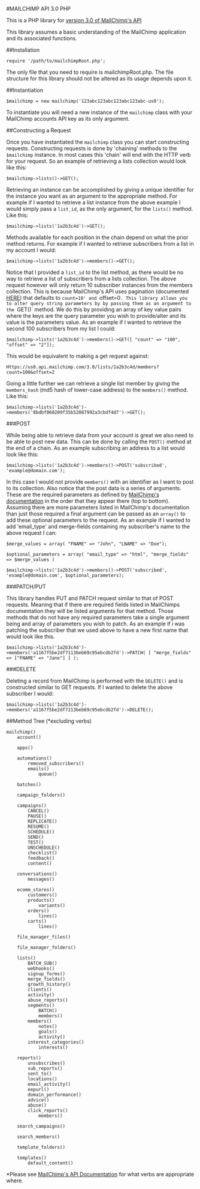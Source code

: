 #MAILCHIMP API 3.0 PHP

This is a PHP library for [version 3.0 of MailChimp's API](https://developer.mailchimp.com)

This library assumes a basic understanding of the MailChimp application and its associated functions. 

##Installation

	require '/path/to/mailchimpRoot.php';

The only file that you need to require is mailchimpRoot.php. The file structure for this library should not be altered as its usage depends upon it.

##Instantiation

	$mailchimp = new mailchimp('123abc123abc123abc123abc-us0');

To instantiate you will need a new instance of the `mailchimp` class with your MailChimp accounts API key as its only argument.

##Constructing a Request

Once you have instantiated the `mailchimp` class you can start constructing requests. Constructing requests is done by 'chaining' methods to the `$mailchimp` instance. In most cases this 'chain' will end with the HTTP verb for your request. So an example of retrieving a lists collection would look like this:

	$mailchimp->lists()->GET();

Retrieving an instance can be accomplished by giving a unique identifier for the instance you want as an argument to the appropriate method. For example if I wanted to retrieve a list instance from the above example I would simply pass a `list_id`, as the only argument, for the `lists()` method. Like this:

	$mailchimp->lists('1a2b3c4d')->GET();

Methods available for each position in the chain depend on what the prior method returns. For example if I wanted to retrieve subscribers from a list in my account I would:

	$mailchimp->lists('1a2b3c4d')->members()->GET();

Notice that I provided a `list_id` to the list method, as there would be no way to retrieve a list of subscribers from a lists collection. The above request however will only return 10 subscriber instances from the members collection. This is because MailChimp's API uses pagination (documented [HERE](http://developer.mailchimp.com/documentation/mailchimp/guides/get-started-with-mailchimp-api-3/#parameters)) that defaults to `count=10' and `offset=0`. This library allows you to alter query string parameters by by passing them as an argument to the `GET()` method. We do this by providing an array of key value pairs where the keys are the query parameter you wish to provide/alter and its value is the parameters value. As an example if I wanted to retrieve the second 100 subscribers from my list I could:

	$mailchimp->lists('1a2b3c4d')->members()->GET([ "count" => "100", "offset" => "2"]);

This would be equivalent to making a get request against:

	Https://us0.api.mailchimp.com/3.0/lists/1a2b3c4d/members?count=100&offset=2

Going a little further we can retrieve a single list member by giving the `members_hash` (md5 hash of lower-case address) to the `members()` method. Like this:

	$mailchimp->lists('1a2b3c4d')->members('8bdbf060209f35b52087992a3cbdf4d7')->GET();

###POST

While being able to retrieve data from your account is great we also need to be able to post new data. This can be done by calling the `POST()` method at the end of a chain. As an example subscribing an address to a list would look like this:

	$mailchimp->lists('1a2b3c4d')->members()->POST('subscribed', 'example@domain.com');

In this case I would not provide `members()` with an identifier as I want to post to its collection. Also notice that the post data is a series of arguments. These are the required parameters as defined by [MailChimp's documentation](http://developer.mailchimp.com/documentation/mailchimp/reference/lists/members/#create-post_lists_list_id_members) in the order that they appear there (top to bottom). Assuming there are more parameters listed in MailChimp's documentation than just those required a final argument can be passed as an `array()` to add these optional parameters to the request. As an example if I wanted to add 'email_type' and merge-fields containing my subscriber's name to the above request I can:

	$merge_values = array( "FNAME" => "John", "LNAME" => "Doe");

	$optional_parameters = array( "email_type" => "html", "merge_fields" => $merge_values )

	$mailchimp->lists('1a2b3c4d')->members()->POST('subscribed', 'example@domain.com', $optional_parameters);

###PATCH/PUT

This library handles PUT and PATCH request similar to that of POST requests. Meaning that if there are required fields listed in MailChimps documentation they will be listed arguments for that method. Those methods that do not have any required parameters take a single argument being and array of parameters you wish to patch. As an example if i was patching the subscriber that we used above to have a new first name that would look like this.

	$mailchimp->lists('1a2b3c4d')->members('a1167f5be2df7113beb69c95ebcdb2fd')->PATCH( [ "merge_fields" => ["FNAME" => "Jane"] ] );

###DELETE

Deleting a record from MailChimp is performed with the `DELETE()` and is constructed similar to GET requests. If I wanted to delete the above subscriber I would:

	$mailchimp->lists('1a2b3c4d')->members('a1167f5be2df7113beb69c95ebcdb2fd')->DELETE();

##Method Tree (\*excluding verbs)

	mailchimp()
		account()

		apps()

		automations()
	  		removed_subscribers()
	    	emails()
	    		queue()

	    batches()

	    campaign_folders()

	    campaigns()
	    	CANCEL()
	    	PAUSE()
	    	REPLICATE()
	    	RESUME()
	    	SCHEDULE()
	    	SEND()
	    	TEST()
	    	UNSCHEDULE()
	    	checklist()
	    	feedback()
	    	content()

	    conversations()
	    	messages()

	    ecomm_stores()
	    	customers()
	    	products()
	    		variants()
	    	orders()
	    		lines()
	    	carts()
	    		lines()

	    file_manager_files()

	    file_manager_folders()

	    lists()
	    	BATCH_SUB()
	    	webhooks()
	    	signup_forms()
	    	merge_fields()
	    	growth_history()
	    	clients()
	    	activity()
	    	abuse_reports()
	    	segments()
	    		BATCH()
	    		members()
	    	members()
	    		notes()
	    		goals()
	    		activity()
	       	interest_categories()
	       		interests()

	    reports()
	    	unsubscribes()
	    	sub_reports()
	    	sent_to()
	    	locations()
	    	email_activity()
	    	eepurl()
	    	domain_performance()
	    	advice()
	    	abuse()
	    	click_reports()
	    		members()

	    search_campaigns()

	    search_members()

	    template_folders()

	    templates()
	    	default_content()

\*Please see [MailChimp's API Documentation](http://developer.mailchimp.com/documentation/mailchimp/reference/overview/) for what verbs are appropriate where.





